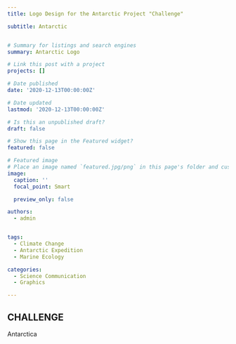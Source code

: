```yaml
---
title: Logo Design for the Antarctic Project "Challenge"

subtitle: Antarctic


# Summary for listings and search engines
summary: Antarctic Logo

# Link this post with a project
projects: []

# Date published
date: '2020-12-13T00:00:00Z'

# Date updated
lastmod: '2020-12-13T00:00:00Z'

# Is this an unpublished draft?
draft: false

# Show this page in the Featured widget?
featured: false

# Featured image
# Place an image named `featured.jpg/png` in this page's folder and customize its options here.
image:
  caption: ''
  focal_point: Smart

  preview_only: false

authors:
  - admin


tags:
  - Climate Change
  - Antarctic Expedition
  - Marine Ecology

categories:
  - Science Communication
  - Graphics

---
```


## CHALLENGE

Antarctica


